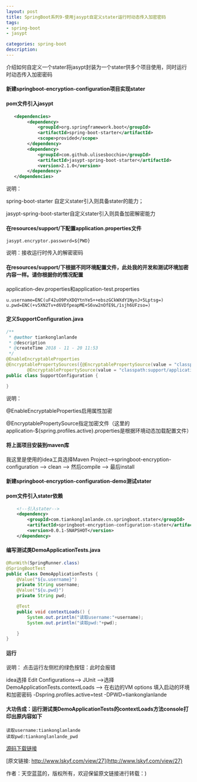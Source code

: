 ```yaml
---
layout: post
title: SpringBoot系列9-使用jasypt自定义stater运行时动态传入加密密码
tags:
- spring-boot
- jasypt

categories: spring-boot
description: 
---
```

 介绍如何自定义一个stater将jasypt封装为一个stater供多个项目使用，同时运行时动态传入加密密码
<!-- more -->

#### 新建springboot-encryption-configuration项目实现stater

#### pom文件引入jasypt
```xml
   <dependencies>
        <dependency>
			<groupId>org.springframework.boot</groupId>
			<artifactId>spring-boot-starter</artifactId>
			<scope>provided</scope>
		</dependency>
		<dependency>
			<groupId>com.github.ulisesbocchio</groupId>
			<artifactId>jasypt-spring-boot-starter</artifactId>
			<version>2.1.0</version>
		</dependency>
   </dependencies>
```
说明：

spring-boot-starter 自定义stater引入则具备stater的能力；

jasypt-spring-boot-starter自定义stater引入则具备加密解密能力

#### 在resources/support/下配置application.properties文件
```properties
jasypt.encryptor.password=${PWD}
```
说明：接收运行时传入的解密密码

#### 在resources/support/下根据不同环境配置文件，此处我的开发和测试环境加密内容一样。请你根据你的情况配置
application-dev.properties和application-test.properties
```
u.username=ENC(uF42uO9PxXDQYtnYe5++ebszGCkWXdY1NynJ+5Lptsg=)
u.pwd=ENC(+v5XN2Tv+d6VDfpeapME+S6vw2nOfE9L/1sjh6UFzso=)
```
#### 定义SupportConfiguration.java
```java
/**
 * @author tiankonglanlande
 * @description
 * @createTime 2018 - 11 - 20 11:53
 */
@EnableEncryptableProperties
@EncryptablePropertySources({@EncryptablePropertySource(value = "classpath:support/application.properties", ignoreResourceNotFound = true),
        @EncryptablePropertySource(value = "classpath:support/application-${spring.profiles.active}.properties", ignoreResourceNotFound = true)})
public class SupportConfiguration {

}
```
说明：

@EnableEncryptableProperties启用属性加密

@EncryptablePropertySource指定加密文件（这里的application-${spring.profiles.active}.properties是根据环境动态加载配置文件）

#### 将上面项目安装到maven库
我这里是使用的idea工具选择Maven Project-->springboot-encryption-configuration --> clean --> 然后compile --> 最后install

#### 新建springboot-encryption-configuration-demo测试stater

#### pom文件引入stater依赖
```xml
    <!--引入stater-->
    <dependency>
        <groupId>com.tiankonglanlande.cn.springboot.stater</groupId>
        <artifactId>springboot-encryption-configuration-stater</artifactId>
        <version>0.0.1-SNAPSHOT</version>
    </dependency>
```
#### 编写测试类DemoApplicationTests.java
```java
@RunWith(SpringRunner.class)
@SpringBootTest
public class DemoApplicationTests {
	@Value("${u.username}")
	private String username;
	@Value("${u.pwd}")
	private String pwd;

	@Test
	public void contextLoads() {
		System.out.println("读取username:"+username);
		System.out.println("读取pwd:"+pwd);

	}
}
```
#### 运行
说明：
点击运行左侧栏的绿色按钮：此时会报错

idea选择 Edit Configurations--> JUnit -->选择 DemoApplicationTests.contextLoads --> 在右边的VM options 填入启动的环境和加密密码 -Dspring.profiles.active=test -DPWD=tiankonglanlande

#### 大功告成：运行测试类DemoApplicationTests的contextLoads方法console打印出原内容如下
```
读取username:tiankonglanlande
读取pwd:tiankonglanlande_pwd

```

[源码下载链接](https://github.com/tiankonglanlande/springboot)

[原文链接: http://www.lskyf.com/view/27](http://www.lskyf.com/view/27)

作者：天空蓝蓝的，版权所有，欢迎保留原文链接进行转载：)

